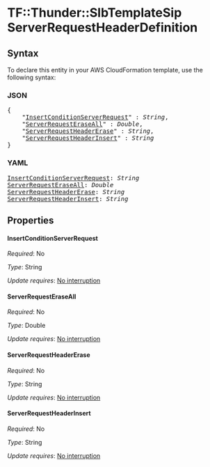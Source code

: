 # TF::Thunder::SlbTemplateSip ServerRequestHeaderDefinition

## Syntax

To declare this entity in your AWS CloudFormation template, use the following syntax:

### JSON

<pre>
{
    "<a href="#insertconditionserverrequest" title="InsertConditionServerRequest">InsertConditionServerRequest</a>" : <i>String</i>,
    "<a href="#serverrequesteraseall" title="ServerRequestEraseAll">ServerRequestEraseAll</a>" : <i>Double</i>,
    "<a href="#serverrequestheadererase" title="ServerRequestHeaderErase">ServerRequestHeaderErase</a>" : <i>String</i>,
    "<a href="#serverrequestheaderinsert" title="ServerRequestHeaderInsert">ServerRequestHeaderInsert</a>" : <i>String</i>
}
</pre>

### YAML

<pre>
<a href="#insertconditionserverrequest" title="InsertConditionServerRequest">InsertConditionServerRequest</a>: <i>String</i>
<a href="#serverrequesteraseall" title="ServerRequestEraseAll">ServerRequestEraseAll</a>: <i>Double</i>
<a href="#serverrequestheadererase" title="ServerRequestHeaderErase">ServerRequestHeaderErase</a>: <i>String</i>
<a href="#serverrequestheaderinsert" title="ServerRequestHeaderInsert">ServerRequestHeaderInsert</a>: <i>String</i>
</pre>

## Properties

#### InsertConditionServerRequest

_Required_: No

_Type_: String

_Update requires_: [No interruption](https://docs.aws.amazon.com/AWSCloudFormation/latest/UserGuide/using-cfn-updating-stacks-update-behaviors.html#update-no-interrupt)

#### ServerRequestEraseAll

_Required_: No

_Type_: Double

_Update requires_: [No interruption](https://docs.aws.amazon.com/AWSCloudFormation/latest/UserGuide/using-cfn-updating-stacks-update-behaviors.html#update-no-interrupt)

#### ServerRequestHeaderErase

_Required_: No

_Type_: String

_Update requires_: [No interruption](https://docs.aws.amazon.com/AWSCloudFormation/latest/UserGuide/using-cfn-updating-stacks-update-behaviors.html#update-no-interrupt)

#### ServerRequestHeaderInsert

_Required_: No

_Type_: String

_Update requires_: [No interruption](https://docs.aws.amazon.com/AWSCloudFormation/latest/UserGuide/using-cfn-updating-stacks-update-behaviors.html#update-no-interrupt)

